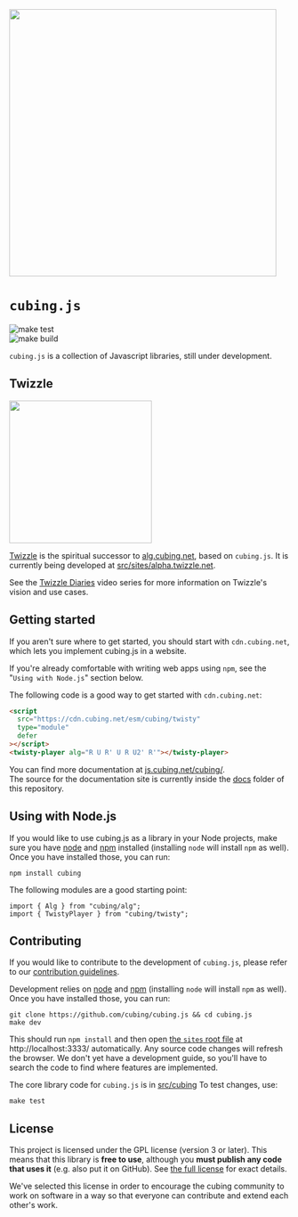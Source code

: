 <img src="cubing.js.jpg" width="480">

# `cubing.js`

![make test](https://github.com/cubing/cubing.js/workflows/make%20test/badge.svg)  
![make build](https://github.com/cubing/cubing.js/workflows/make%20build/badge.svg)

`cubing.js` is a collection of Javascript libraries, still under development.

## Twizzle

<a href="https://alpha.twizzle.net/"><img src="./src/sites/alpha.twizzle.net/twizzle-social-media-image.png" width="256">

Twizzle</a> is the spiritual successor to [alg.cubing.net](https://alg.cubing.net/), based on `cubing.js`. It is currently being developed at [src/sites/alpha.twizzle.net](./src/sites/alpha.twizzle.net/).

See the [Twizzle Diaries](https://www.youtube.com/watch?v=9_kqXn0Mq-o&list=PLFh3NgpDbzN4VkcfjEZSQ_TYQv_OEjbjF) video series for more information on Twizzle's vision and use cases.

## Getting started

If you aren't sure where to get started, you should start with `cdn.cubing.net`, which lets you implement cubing.js in a website. 

If you're already comfortable with writing web apps using `npm`, see the "`Using with Node.js`" section below.

The following code is a good way to get started with `cdn.cubing.net`:

```html
<script
  src="https://cdn.cubing.net/esm/cubing/twisty"
  type="module"
  defer
></script>
<twisty-player alg="R U R' U R U2' R'"></twisty-player>
```

You can find more documentation at [js.cubing.net/cubing/](https://js.cubing.net/cubing).  
The source for the documentation site is currently inside the [docs](./docs/) folder of this repository.

## Using with Node.js  

If you would like to use cubing.js as a library in your Node projects, make sure you have [node](https://nodejs.org/en/) and [npm](https://docs.npmjs.com/getting-started) installed (installing `node` will install `npm` as well). Once you have installed those, you can run:

```shell
npm install cubing
```

The following modules are a good starting point: 
```shell
import { Alg } from "cubing/alg";
import { TwistyPlayer } from "cubing/twisty"; 
```


## Contributing

If you would like to contribute to the development of `cubing.js`, please refer to our [contribution guidelines](CONTRIBUTING.md).

Development relies on [node](https://nodejs.org/en/) and [npm](https://docs.npmjs.com/getting-started) (installing `node` will install `npm` as well). Once you have installed those, you can run:

```shell
git clone https://github.com/cubing/cubing.js && cd cubing.js
make dev
```

This should run `npm install` and then open [the `sites` root file](./src/sites/index.html) at http://localhost:3333/ automatically. Any source code changes will refresh the browser. We don't yet have a development guide, so you'll have to search the code to find where features are implemented.

The core library code for `cubing.js` is in [src/cubing](./src/cubing/) To test changes, use:

```shell
make test
```

## License

This project is licensed under the GPL license (version 3 or later). This means that this library is **free to use**, although you **must publish any code that uses it** (e.g. also put it on GitHub). See [the full license](./LICENSE.md) for exact details.

We've selected this license in order to encourage the cubing community to work on software in a way so that everyone can contribute and extend each other's work.
